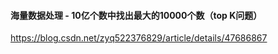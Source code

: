 #### 海量数据处理 - 10亿个数中找出最大的10000个数（top K问题）

https://blog.csdn.net/zyq522376829/article/details/47686867





